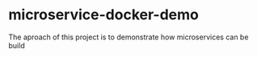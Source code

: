 # microservice-docker-demo
The aproach of this project is to demonstrate how microservices can be build
